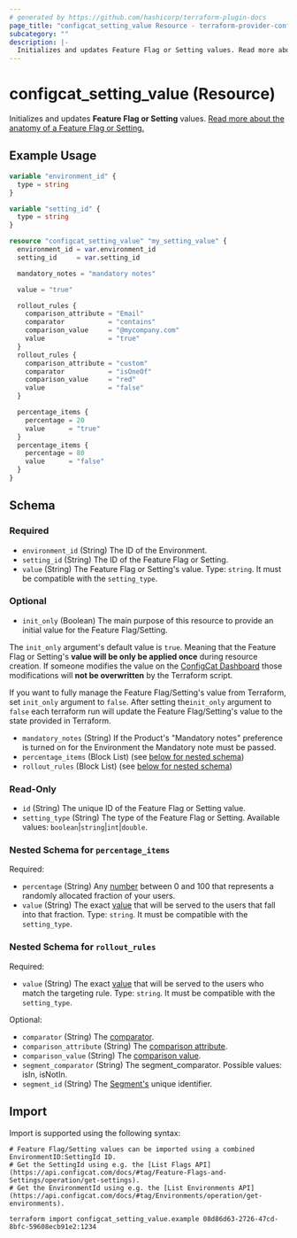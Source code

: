 ```yaml
---
# generated by https://github.com/hashicorp/terraform-plugin-docs
page_title: "configcat_setting_value Resource - terraform-provider-configcat"
subcategory: ""
description: |-
  Initializes and updates Feature Flag or Setting values. Read more about the anatomy of a Feature Flag or Setting. https://configcat.com/docs/main-concepts
---
```


# configcat_setting_value (Resource)

Initializes and updates **Feature Flag or Setting** values. [Read more about the anatomy of a Feature Flag or Setting.](https://configcat.com/docs/main-concepts)

## Example Usage

```terraform
variable "environment_id" {
  type = string
}

variable "setting_id" {
  type = string
}

resource "configcat_setting_value" "my_setting_value" {
  environment_id = var.environment_id
  setting_id     = var.setting_id

  mandatory_notes = "mandatory notes"

  value = "true"

  rollout_rules {
    comparison_attribute = "Email"
    comparator           = "contains"
    comparison_value     = "@mycompany.com"
    value                = "true"
  }
  rollout_rules {
    comparison_attribute = "custom"
    comparator           = "isOneOf"
    comparison_value     = "red"
    value                = "false"
  }

  percentage_items {
    percentage = 20
    value      = "true"
  }
  percentage_items {
    percentage = 80
    value      = "false"
  }
}
```

<!-- schema generated by tfplugindocs -->
## Schema

### Required

- `environment_id` (String) The ID of the Environment.
- `setting_id` (String) The ID of the Feature Flag or Setting.
- `value` (String) The Feature Flag or Setting's value. Type: `string`. It must be compatible with the `setting_type`.

### Optional

- `init_only` (Boolean) The main purpose of this resource to provide an initial value for the Feature Flag/Setting.  

The `init_only` argument's default value is `true`. Meaning that the Feature Flag or Setting's **value will be only be applied once** during resource creation. If someone modifies the value on the [ConfigCat Dashboard](https://app.configcat.com) those modifications will **not be overwritten** by the Terraform script.

If you want to fully manage the Feature Flag/Setting's value from Terraform, set `init_only` argument to `false`. After setting the`init_only` argument to `false` each terraform run will update the Feature Flag/Setting's value to the state provided in Terraform.
- `mandatory_notes` (String) If the Product's "Mandatory notes" preference is turned on for the Environment the Mandatory note must be passed.
- `percentage_items` (Block List) (see [below for nested schema](#nestedblock--percentage_items))
- `rollout_rules` (Block List) (see [below for nested schema](#nestedblock--rollout_rules))

### Read-Only

- `id` (String) The unique ID of the Feature Flag or Setting value.
- `setting_type` (String) The type of the Feature Flag or Setting. Available values: `boolean`|`string`|`int`|`double`.

<a id="nestedblock--percentage_items"></a>
### Nested Schema for `percentage_items`

Required:

- `percentage` (String) Any [number](https://configcat.com/docs/advanced/targeting/#-value) between 0 and 100 that represents a randomly allocated fraction of your users.
- `value` (String) The exact [value](https://configcat.com/docs/advanced/targeting/#served-value-1) that will be served to the users that fall into that fraction. Type: `string`. It must be compatible with the `setting_type`.


<a id="nestedblock--rollout_rules"></a>
### Nested Schema for `rollout_rules`

Required:

- `value` (String) The exact [value](https://configcat.com/docs/advanced/targeting/#served-value) that will be served to the users who match the targeting rule. Type: `string`. It must be compatible with the `setting_type`.

Optional:

- `comparator` (String) The [comparator](https://configcat.com/docs/advanced/targeting/#comparator).
- `comparison_attribute` (String) The [comparison attribute](https://configcat.com/docs/advanced/targeting/#comparison-attribute).
- `comparison_value` (String) The [comparison value](https://configcat.com/docs/advanced/targeting/#comparison-value).
- `segment_comparator` (String) The segment_comparator. Possible values: isIn, isNotIn.
- `segment_id` (String) The [Segment's](https://configcat.com/docs/advanced/segments) unique identifier.

## Import

Import is supported using the following syntax:

```shell
# Feature Flag/Setting values can be imported using a combined EnvironmentID:SettingId ID.  
# Get the SettingId using e.g. the [List Flags API](https://api.configcat.com/docs/#tag/Feature-Flags-and-Settings/operation/get-settings).  
# Get the EnvironmentId using e.g. the [List Environments API](https://api.configcat.com/docs/#tag/Environments/operation/get-environments).  

terraform import configcat_setting_value.example 08d86d63-2726-47cd-8bfc-59608ecb91e2:1234
```
